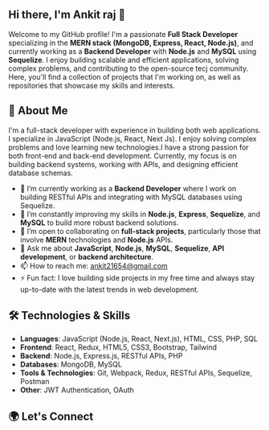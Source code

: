 ## Hi there, I'm Ankit raj 👋

Welcome to my GitHub profile! I'm a passionate **Full Stack Developer** specializing in the **MERN stack (MongoDB, Express, React, Node.js)**, and currently working as a **Backend Developer** with **Node.js** and **MySQL** using **Sequelize**. I enjoy building scalable and efficient applications, solving complex problems, and contributing to the open-source tecj community. Here, you'll find a collection of projects that I'm working on, as well as repositories that showcase my skills and interests.

## 🚀 About Me
I'm a full-stack developer with experience in building both web applications. I specialize in JavaScript (Node.js, React, Next Js). I enjoy solving complex problems and love learning new technologies.I have a strong passion for both front-end and back-end development. Currently, my focus is on building backend systems, working with APIs, and designing efficient database schemas.

- 🔭 I’m currently working as a **Backend Developer** where I work on building RESTful APIs and integrating with MySQL databases using Sequelize.
- 🌱 I’m constantly improving my skills in **Node.js**, **Express**, **Sequelize**, and **MySQL** to build more robust backend solutions.
- 👯 I’m open to collaborating on **full-stack projects**, particularly those that involve **MERN** technologies and **Node.js** APIs.
- 💬 Ask me about **JavaScript**, **Node.js**, **MySQL**, **Sequelize**, **API development**, or **backend architecture**.
- 📫 How to reach me: [ankit21654@gmail.com](mailto:ankit21654@gmail.com)
- ⚡ Fun fact: I love building side projects in my free time and always stay up-to-date with the latest trends in web development.

## 🛠️ Technologies & Skills

- **Languages**: JavaScript (Node.js, React, Next.js), HTML, CSS, PHP, SQL
- **Frontend**: React, Redux, HTML5, CSS3, Bootstrap, Tailwind
- **Backend**: Node.js, Express.js, RESTful APIs, PHP
- **Databases**: MongoDB, MySQL
- **Tools & Technologies**: Git, Webpack, Redux, RESTful APIs, Sequelize, Postman
- **Other**: JWT Authentication, OAuth

## 🌍 Let's Connect

<!--
## 🔥 Featured Projects

### [Project 1: Personal Budget Tracker](https://github.com/yourusername/budget-tracker)
A full-stack application built using **React** for the frontend and **Node.js/Express** for the backend. Users can track their personal finances, manage expenses, and visualize spending trends.
- **Tech Stack**: React, Node.js, Express, MySQL (with Sequelize)
- **Features**: User authentication, expense categories, data visualization, CRUD operations

### [Project 2: E-Commerce Backend API](https://github.com/yourusername/ecommerce-backend)
A **Node.js/Express** API for an e-commerce application, supporting product listings, user authentication, and order management.
- **Tech Stack**: Node.js, Express, MySQL (with Sequelize)
- **Features**: Product management, user authentication, JWT tokens, order processing

### [Project 3: Blog Platform API](https://github.com/yourusername/blog-api)
A backend API for a blog platform built with **Node.js** and **MySQL**. This project includes features like user authentication, post creation, comments, and likes.
- **Tech Stack**: Node.js, Express, MySQL (with Sequelize)
- **Features**: RESTful API, user authentication, CRUD operations, comments system


### [Project 1: Personal Finance Tracker](https://github.com/johndoe/finance-tracker)
A personal finance tracking app built with React and Firebase. Users can log their income, expenses, and visualize their spending habits over time.
- **Tech Stack**: React, Firebase, CSS
- **Features**: Authentication, Expense categories, Data visualization

### [Project 2: Movie Search App](https://github.com/johndoe/movie-search)
A simple movie search app that fetches data from The Movie Database (TMDb) API. Allows users to search for movies and see detailed information about them.
- **Tech Stack**: React, Axios, TMDb API
- **Features**: Search functionality, Movie details, Pagination

### [Project 3: Python Web Scraper](https://github.com/johndoe/python-web-scraper)
A Python-based web scraper to extract and parse data from e-commerce websites for price comparison.
- **Tech Stack**: Python, BeautifulSoup, Requests
- **Features**: Web scraping, CSV export, Data cleaning

## 🌍 Let's Connect

- [LinkedIn](https://www.linkedin.com/in/johndoe) | [Twitter](https://twitter.com/johndoe) | [Website](https://johndoe.com) | [Email](mailto:john.doe@email.com)

## 📊 GitHub Stats

![John's GitHub Stats](https://github-readme-stats.vercel.app/api?username=johndoe&show_icons=true&count_private=true&hide=prs)

## 🏆 GitHub Contributions

![John's GitHub Contributions](https://github-readme-streak-stats.herokuapp.com/?user=johndoe)
-->


<!--
**AnkitRaj20/AnkitRaj20** is a ✨ _special_ ✨ repository because its `README.md` (this file) appears on your GitHub profile.

Here are some ideas to get you started:

- 🔭 I’m currently working on ...
- 🌱 I’m currently learning ...
- 👯 I’m looking to collaborate on ...
- 🤔 I’m looking for help with ...
- 💬 Ask me about ...
- 📫 How to reach me: ...
- 😄 Pronouns: ...
- ⚡ Fun fact: ...
-->
